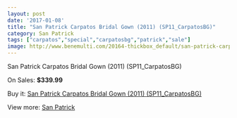```yaml
---
layout: post
date: '2017-01-08'
title: "San Patrick Carpatos Bridal Gown (2011) (SP11_CarpatosBG)"
category: San Patrick
tags: ["carpatos","special","carpatosbg","patrick","sale"]
image: http://www.benemulti.com/20164-thickbox_default/san-patrick-carpatos-bridal-gown-2011-sp11carpatosbg.jpg
---
```

San Patrick Carpatos Bridal Gown (2011) (SP11_CarpatosBG)

On Sales: **$339.99**
<a href="https://www.benemulti.com/en/san-patrick/7589-san-patrick-carpatos-bridal-gown-2011-sp11carpatosbg.html"><amp-img layout="responsive" width="600" height="600" src="//www.benemulti.com/20164-thickbox_default/san-patrick-carpatos-bridal-gown-2011-sp11carpatosbg.jpg" alt="San Patrick Carpatos Bridal Gown (2011) (SP11_CarpatosBG) 0" /></a>
<a href="https://www.benemulti.com/en/san-patrick/7589-san-patrick-carpatos-bridal-gown-2011-sp11carpatosbg.html"><amp-img layout="responsive" width="600" height="600" src="//www.benemulti.com/20166-thickbox_default/san-patrick-carpatos-bridal-gown-2011-sp11carpatosbg.jpg" alt="San Patrick Carpatos Bridal Gown (2011) (SP11_CarpatosBG) 1" /></a>
<a href="https://www.benemulti.com/en/san-patrick/7589-san-patrick-carpatos-bridal-gown-2011-sp11carpatosbg.html"><amp-img layout="responsive" width="600" height="600" src="//www.benemulti.com/20165-thickbox_default/san-patrick-carpatos-bridal-gown-2011-sp11carpatosbg.jpg" alt="San Patrick Carpatos Bridal Gown (2011) (SP11_CarpatosBG) 2" /></a>

Buy it: [San Patrick Carpatos Bridal Gown (2011) (SP11_CarpatosBG)](https://www.benemulti.com/en/san-patrick/7589-san-patrick-carpatos-bridal-gown-2011-sp11carpatosbg.html "San Patrick Carpatos Bridal Gown (2011) (SP11_CarpatosBG)")

View more: [San Patrick](https://www.benemulti.com/en/61-san-patrick "San Patrick")